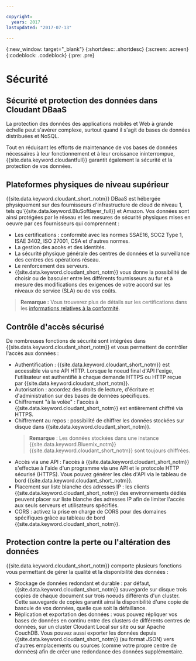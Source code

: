 ```yaml
---

copyright:
  years: 2017
lastupdated: "2017-07-13"

---
```


{:new_window: target="_blank"}
{:shortdesc: .shortdesc}
{:screen: .screen}
{:codeblock: .codeblock}
{:pre: .pre}

<!-- Acrolinx: 2017-04-28 -->

# Sécurité

## Sécurité et protection des données dans Cloudant DBaaS

La protection des données des applications mobiles et Web à grande échelle peut s'avérer complexe, surtout quand il s'agit de bases de données distribuées et NoSQL.

Tout en réduisant les efforts de maintenance de vos bases de données nécessaires à leur fonctionnement et à leur croissance ininterrompue,
{{site.data.keyword.cloudantfull}} garantit également la sécurité et la protection de vos données. 

## Plateformes physiques de niveau supérieur

{{site.data.keyword.cloudant_short_notm}} DBaaS est hébergée physiquement
sur des fournisseurs d'infrastructure de cloud de niveau 1, tels qu'{{site.data.keyword.BluSoftlayer_full}} et Amazon.
Vos données sont ainsi protégées par le réseau et les mesures de sécurité physiques mises
en oeuvre par ces fournisseurs qui comprennent : 

- Les certifications : conformité avec les normes SSAE16, SOC2 Type 1, ISAE 3402, ISO 27001, CSA et d'autres normes.
- La gestion des accès et des identités.
- La sécurité physique générale des centres de données et la surveillance des centres des opérations réseau. 
- Le renforcement des serveurs.
- {{site.data.keyword.cloudant_short_notm}} vous donne la possibilité de choisir ou de basculer entre les différents fournisseurs au fur et à mesure des
modifications des exigences de votre accord sur les niveaux de service (SLA) ou de vos coûts.

> **Remarque :** Vous trouverez plus de détails sur les certifications dans les [informations relatives à la conformité](compliance.html).

## Contrôle d'accès sécurisé

De nombreuses fonctions de sécurité sont intégrées dans {{site.data.keyword.cloudant_short_notm}} et vous permettent de contrôler l'accès aux données : 

- Authentification : {{site.data.keyword.cloudant_short_notm}} est
accessible via une API HTTP.
  Lorsque le noeud final d'API l'exige, l'utilisateur est authentifié à chaque demande
HTTPS ou HTTP reçue par {{site.data.keyword.cloudant_short_notm}}.
- Autorisation : accordez des droits de lecture, d'écriture et d'administration sur des bases de données spécifiques. 
- Chiffrement "à la volée" : l'accès à {{site.data.keyword.cloudant_short_notm}} est entièrement chiffré via HTTPS.
- Chiffrement au repos : possibilité de chiffrer les données stockées sur disque dans {{site.data.keyword.cloudant_short_notm}}.
  > **Remarque** : Les données stockées dans une instance {{site.data.keyword.Bluemix_notm}} {{site.data.keyword.cloudant_short_notm}} sont toujours chiffrées. 
- Accès via une API : l'accès à {{site.data.keyword.cloudant_short_notm}}
s'effectue à l'aide d'un programme via une API et le protocole HTTP sécurisé (HTTPS).
  Vous pouvez générer les clés d'API via le tableau de bord {{site.data.keyword.cloudant_short_notm}}.
- Placement sur liste blanche des adresses IP : les clients {{site.data.keyword.cloudant_short_notm}} des environnements dédiés
peuvent placer sur liste blanche des adresses IP afin de limiter l'accès aux seuls serveurs et utilisateurs spécifiés. 
- CORS : activez la prise en charge de CORS pour des domaines spécifiques grâce au
tableau de bord {{site.data.keyword.cloudant_short_notm}}.

## Protection contre la perte ou l'altération des données

{{site.data.keyword.cloudant_short_notm}} comporte plusieurs fonctions vous
permettant de gérer la qualité et la disponibilité des données : 

- Stockage de données redondant et durable : par défaut,
  {{site.data.keyword.cloudant_short_notm}} sauvegarde sur disque trois copies de
chaque document sur trois noeuds différents d'un cluster.
  Cette sauvegarde de copies garantit ainsi la disponibilité d'une copie de bascule de vos
données, quelle que soit la défaillance. 
- Réplication et exportation des données : vous pouvez répliquer vos bases de
données en continu entre des clusters de différents centres de données, sur un cluster
Cloudant Local sur site ou sur Apache CouchDB.
  Vous pouvez aussi exporter les données depuis {{site.data.keyword.cloudant_short_notm}} (au format JSON) vers d'autres
emplacements ou sources (comme votre propre centre de données) afin de créer une redondance des données supplémentaire. 

